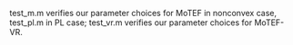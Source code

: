 test_m.m verifies our parameter choices for MoTEF in nonconvex case, test_pl.m in PL case; test_vr.m verifies our parameter choices for MoTEF-VR.
